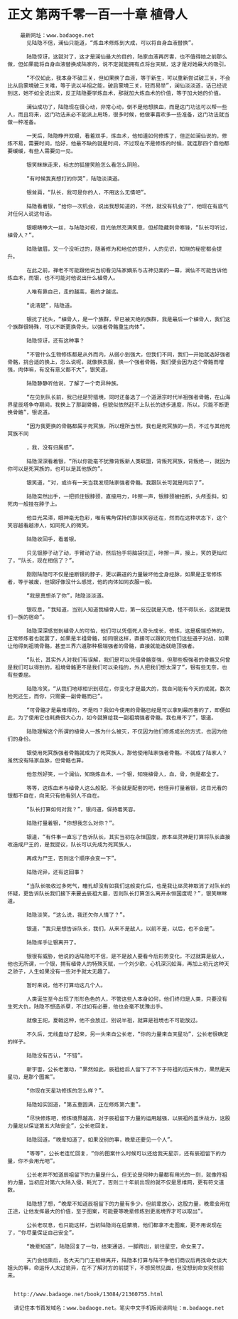 # 正文 第两千零一百一十章 植骨人
        最新网址：www.badaoge.net
          见陆隐不信，澜仙只能道，“炼血术修炼到大成，可以将自身血液替换”。
      
          陆隐惊讶，这就对了，这才是澜仙最大的目的，陆家血液再厉害，也不值得她之前那么做，但如果能将自身血液替换成陆家的，说不定就能拥有点将台天赋，这才是对她最大的吸引。
      
          “不仅如此，我本身不破三关，但如果换了血液，等于新生，可以重新尝试破三关，不会比从启蒙境破三关难，等于说以半祖之能，破启蒙境三关，轻而易举”，澜仙淡淡道，话已经说到这，她不如全说出来，反正陆隐要学炼血术，那就加大炼血术的价值，等于加大她的价值。
      
          澜仙成功了，陆隐现在很心动，非常心动，倒不是他想换血，而是这门功法可以帮一些人，而且将来，这门功法未必不能派上用场，很多时候，他做事喜欢多一些准备，这门功法就当做一种准备。
      
          一天后，陆隐睁开双眼，看着双手，炼血术，他知道如何修炼了，但正如澜仙说的，修炼不易，需要时间，恰好，他最不缺的就是时间，不过现在不是修炼的时候，就连那四个鼎他都要缓缓，有些人需要见一见。
      
          银笑眯眯走来，标志的狐狸笑脸怎么看怎么阴险。
      
          “有时候我真想打的你哭”，陆隐淡漠道。
      
          银耸肩，“队长，我可是你的人，不用这么无情吧”。
      
          陆隐看着银，“给你一次机会，说出我想知道的，不然，就没有机会了”，他现在有底气对任何人说这句话。
      
          银眼睛睁大一丝，与陆隐对视，目光依然充满笑意，但却隐藏刺骨寒锋，“队长可听过，植骨人？”。
      
          陆隐皱眉，又一个没听过的，随着修为和地位的提升，人的见识，知晓的秘密都会提升。
      
          在此之前，禅老不可能跟他说当初看见陆家嫡系与古神见面的一幕，澜仙不可能告诉他炼血术，而银，也不可能对他说出什么植骨人。
      
          人唯有靠自己，走的越高，看的才越远。
      
          “说清楚”，陆隐道。
      
          银扰了扰头，“植骨人，是一个族群，早已被灭绝的族群，我是最后一个植骨人，我们这个族群很特殊，可以不断更换骨头，以强者骨骼重生肉体”。
      
          陆隐惊讶，还有这种事？
      
          “不管什么生物修炼都是从外而内，从弱小到强大，但我们不同，我们一开始就选好强者骨骼，挑合适的换上，怎么说呢，就像换衣服，换一个强者骨骼，我们便会因为这个骨骼而增强，肉体嘛，有没有意义都不大”，银笑道。
      
          陆隐静静听他说，了解了一个奇异种族。
      
          “在见到队长前，我已经是狩猎境，同时还备选了一个道源宗时代半祖强者骨骼，在山海界星辰塔争夺期间，我换上了那副骨骼，但貌似依然赶不上队长的进步速度，所以，只能不断更换骨骼”，银说道。
      
          “因为我更换的骨骼都属于死冥族，所以理所当然，我也是死冥族的一员，不过与其他死冥族不同
      
          ，我，没有归属感”。
      
          陆隐深深看着银，“所以你能毫不犹豫背叛新人类联盟，背叛死冥族，背叛绝一，就因为你可以是死冥族的，也可以是其他族的”。
      
          银笑道，“对，或许有一天当我发现陆家强者骨骼，我跟队长可就是同宗了”。
      
          陆隐突然出手，一把抓住银脖颈，直接用力，咔擦一声，银脖颈被扭断，头颅歪斜，如死肉一般挂在脖子上。
      
          他目光呆滞，眼神毫无色彩，唯有嘴角保持的那抹笑容还在，然而在这种状态下，这个笑容越看越渗人，如同死人的微笑。
      
          陆隐收回手，看着银。
      
          只见银脖子动了动，手臂动了动，然后抬手将脑袋扶正，咔擦一声，接上，笑的更灿烂了，“队长，现在相信了？”。
      
          刚刚陆隐可不仅是扭断银的脖子，更以霸道的力量破坏他全身经脉，如果是正常修炼者，等于被废，但银好像没什么感觉，他的肉体如同衣服一般。
      
          “我是真想杀了你”，陆隐淡淡道。
      
          银叹息，“我知道，当别人知道我植骨人后，第一反应就是灭绝，怪不得队长，这就是我们一族的宿命”。
      
          陆隐深深感觉到植骨人的可怕，他们可以凭借死人骨头成长，修炼，这是极端恐怖的，正常修炼者也就罢了，如果是半祖骨骼，如同银这样，直接可以跟初元他们这些道子对战，如果让他得到祖境骨骼，甚至三界六道那种极端强者的骨骼，直接就能造就绝顶强者。
      
          “队长，其实外人对我们有误解，我们是可以凭借骨骼变强，但那些极强者的骨骼又何曾是我们可以得到的，祖境骨骼更不是我们可以染指的，外人把我们想太深了”，银有些无奈，也有些委屈。
      
          陆隐冷笑，“从我们地球相识到现在，你变化才是最大的，我自问能有今天的成就，数次险死还生，而你，只需要一副骨骼而已”。
      
          “可骨骼才是最难得的，不是吗？我如今使用的骨骼已经是可以拿到最厉害的了，即便如此，为了使用它也耗费很大心力，如今就算给我一副祖境强者骨骼，我也用不了”，银道。
      
          陆隐理解这个所谓的植骨人一族为什么被灭，不仅因为他们修炼成长的方式，也因为他们的身份。
      
          银使用死冥族强者骨骼就成为了死冥族人，那他使用陆家强者骨骼，不就成了陆家人？虽然没有陆家血脉，但骨骼也算。
      
          他忽然好笑，一个澜仙，知晓炼血术，一个银，知晓植骨人，血，骨，倒是都全了。
      
          等等，这炼血术与植骨人这么般配，不会就是配套的吧，他怪异打量着银，这目光看的银都不自在，向来只有他看别人不自在。
      
          “队长打算如何对我？”，银问道，保持着笑容。
      
          陆隐打量着银，“你想我怎么对你？”。
      
          银道，“有件事一直忘了告诉队长，其实当初在永恒国度，原本巫灵神是打算将队长直接改造成尸王的，是我提议，队长可以先成为死冥族人，
      
          再成为尸王，否则这个顺序会变一下”。
      
          陆隐诧异，还有这回事？
      
          “当队长吸收过多死气，瞳孔却没有如我们这般变化后，也是我让巫灵神取消了对队长的怀疑，更告诉队长我们接下来要去辰祖大墓，否则队长打算怎么离开永恒国度呢？”，银笑眯眯道。
      
          陆隐淡笑，“这么说，我还欠你人情了？”。
      
          银道，“我只是想告诉队长，我们，从来不是敌人，以前不是，以后，也不会是”。
      
          陆隐挥手让银离开了。
      
          银很有威胁，他说的话陆隐可不信，是不是敌人要看今后形势变化，不过就算是敌人，他也无所谓，一个银，拥有植骨人的特殊天赋，一个刘少歌，心机深沉如海，再加上初元这种天之骄子，人生如果没有一些对手就太无趣了。
      
          暂时来说，他不打算动这几个人。
      
          人类诞生至今出现了形形色色的人，不管这些人本身如何，他们终归是人类，只要没有生死大仇，陆隐不想造杀孽，不过如有必要，他也会毫不犹豫出手。
      
          就像王祀，夏戟这种，他不会放过，别说半祖，就算是祖境也不可能放过。
      
          不久后，无线蛊动了起来，另一头来自公长老，“你的力量来自天星功”，公长老很确定的样子。
      
          陆隐没有否认，“不错”。
      
          新宇宙，公长老激动，“果然如此，辰祖给后人留下了不下于符祖的滔天伟力，果然是天星功，是那个图案”。
      
          “你现在天星功修炼的怎么样？”。
      
          陆隐如实回道，“第五重圆满，正在修炼第六重”。
      
          “尽快修炼吧，修炼境界越高，对于辰祖留下力量的运用越强，以辰祖的盖世战力，这股力量足以保证第五大陆安全”，公长老回复。
      
          陆隐回道，“晚辈知道了，如果没别的事，晚辈还要见一个人”。
      
          “等等”，公长老连忙回复，“你的图案什么时候可以还给我天星宗，还有辰祖留下的力量，你不会用光吧”。
      
          公长老并不知道辰祖留下的力量是什么，但无论是何种力量都有用光的一刻，就像符祖的力量，当初应对第六大陆入侵，耗光了，否则二十年前出现的就不仅是思维网，更有符文道数。
      
          陆隐想了想，“晚辈不知道辰祖留下的力量有多少，但前辈放心，这股力量，晚辈会用在正途，让他发挥最大的价值，至于图案，可能要等晚辈修炼到更高境界才可以取出”。
      
          公长老叹息，也只能这样，当初陆隐尚在启蒙境，他们都拿不走图案，更不用说现在了，“你尽量保证自己安全”。
      
          “晚辈知道”，陆隐回复了一句，结束通话，一脚跨出，前往星空，命女来了。
      
          天门会结束后，各大天门门主相继离开，陆隐本打算与陆不争他们商议后再找命女谈大姐头的事，命运传人太过诡异，在不了解对方的前提下，不想贸然见面，但没想到命女突然前来。
      
      
      http://www.badaoge.net/book/13084/21360755.html
      
      请记住本书首发域名：www.badaoge.net。笔尖中文手机版阅读网址：m.badaoge.net